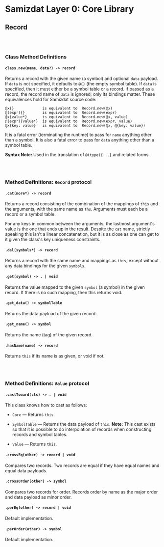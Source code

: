 Samizdat Layer 0: Core Library
==============================

Record
------

<br><br>
### Class Method Definitions

#### `class.new(name, data?) -> record`

Returns a record with the given name (a symbol) and optional `data` payload.
If `data` is not specified, it defaults to `@{}` (the empty symbol table).
If `data` is specified, then it must either be a symbol table or a record.
If passed as a record, the record name of `data` is ignored; only its
bindings matter. These equivalences hold for Samizdat source code:

```
@x{}             is equivalent to  Record.new(@x)
@(expr){}        is equivalent to  Record.new(expr)
@x{value*}       is equivalent to  Record.new(@x, value)
@(expr){value*}  is equivalent to  Record.new(expr, value)
@x{key: value}   is equivalent to  Record.new(@x, @{key: value})
```

It is a fatal error (terminating the runtime) to pass for `name` anything
other than a symbol. It is also a fatal error to pass for `data` anything
other than a symbol table.

**Syntax Note:** Used in the translation of `@(type){...}` and related forms.


<br><br>
### Method Definitions: `Record` protocol

#### `.cat(more*) -> record`

Returns a record consisting of the combination of the mappings of `this` and
the arguments, with the same name as `ths`. Arguments must each be a record
or a symbol table.

For any keys in common between the arguments, the lastmost argument's value
is the one that ends up in the result. Despite the `cat` name, strictly
speaking this isn't a linear concatenation, but it is as close as one can
get to it given the class's key uniqueness constraints.

#### `.del(symbols*) -> record`

Returns a record with the same name and mappings as `this`, except without
any data bindings for the given `symbols`.

#### `.get(symbol) -> . | void`

Returns the value mapped to the given `symbol` (a symbol) in the given
record. If there is no such mapping, then this returns void.

#### `.get_data() -> symbolTable`

Returns the data payload of the given record.

#### `.get_name() -> symbol`

Returns the name (tag) of the given record.

#### `.hasName(name) -> record`

Returns `this` if its name is as given, or void if not.


<br><br>
### Method Definitions: `Value` protocol

#### `.castToward(cls) -> . | void`

This class knows how to cast as follows:

* `Core` &mdash; Returns `this`.

* `SymbolTable` &mdash; Returns the data payload of `this`. **Note:** This
  cast exists so that it is possible to do interpolation of records when
  constructing records and symbol tables.

* `Value` &mdash; Returns `this`.

#### `.crossEq(other) -> record | void`

Compares two records. Two records are equal if they have equal names and
equal data payloads.

#### `.crossOrder(other) -> symbol`

Compares two records for order. Records order by name as the major order
and data payload as minor order.

#### `.perEq(other) -> record | void`

Default implementation.

#### `.perOrder(other) -> symbol`

Default implementation.

